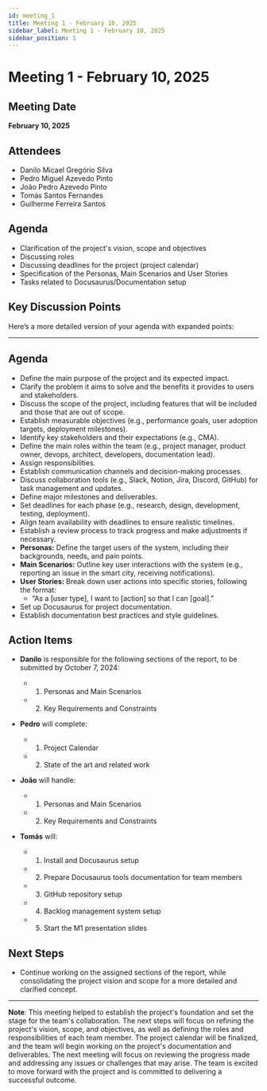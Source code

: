 ```yaml
---
id: meeting_1
title: Meeting 1 - February 10, 2025
sidebar_label: Meeting 1 - February 10, 2025
sidebar_position: 1
---
```


# Meeting 1 - February 10, 2025

## Meeting Date
**February 10, 2025**

## Attendees
- Danilo Micael Gregório Silva
- Pedro Miguel Azevedo Pinto
- João Pedro Azevedo Pinto
- Tomás Santos Fernandes
- Guilherme Ferreira Santos

## Agenda
- Clarification of the project's vision, scope and objectives
- Discussing roles 
- Discussing deadlines for the project (project calendar)
- Specification of the Personas, Main Scenarios and User Stories
- Tasks related to Docusaurus/Documentation setup

## Key Discussion Points
Here’s a more detailed version of your agenda with expanded points:  

---

## **Agenda**   

- Define the main purpose of the project and its expected impact.  
- Clarify the problem it aims to solve and the benefits it provides to users and stakeholders.  
- Discuss the scope of the project, including features that will be included and those that are out of scope.  
- Establish measurable objectives (e.g., performance goals, user adoption targets, deployment milestones).  
- Identify key stakeholders and their expectations (e.g., CMA).   
- Define the main roles within the team (e.g., project manager, product owner, devops, architect, developers, documentation lead).  
- Assign responsibilities.  
- Establish communication channels and decision-making processes.  
- Discuss collaboration tools (e.g., Slack, Notion, Jira, Discord, GitHub) for task management and updates.   
- Define major milestones and deliverables.  
- Set deadlines for each phase (e.g., research, design, development, testing, deployment).  
- Align team availability with deadlines to ensure realistic timelines.  
- Establish a review process to track progress and make adjustments if necessary.  
- **Personas:** Define the target users of the system, including their backgrounds, needs, and pain points.  
- **Main Scenarios:** Outline key user interactions with the system (e.g., reporting an issue in the smart city, receiving notifications).  
- **User Stories:** Break down user actions into specific stories, following the format:  
  - “As a [user type], I want to [action] so that I can [goal].”  
- Set up Docusaurus for project documentation.  
- Establish documentation best practices and style guidelines.  

## Action Items
- **Danilo** is responsible for the following sections of the report, to be submitted by October 7, 2024:
  - 1) Personas and Main Scenarios
  - 2) Key Requirements and Constraints

- **Pedro** will complete:
  - 1) Project Calendar
  - 2) State of the art and related work

- **João** will handle:
  - 1) Personas and Main Scenarios
  - 2) Key Requirements and Constraints

- **Tomás** will:
  - 1) Install and Docusaurus setup
  - 2) Prepare Docusaurus tools documentation for team members
  - 3) GitHub repository setup
  - 4) Backlog management system setup
  - 5) Start the M1 presentation slides

## Next Steps
- Continue working on the assigned sections of the report, while consolidating the project vision and scope for a more detailed and clarified concept.

---

**Note**: This meeting helped to establish the project's foundation and set the stage for the team's collaboration. The next steps will focus on refining the project's vision, scope, and objectives, as well as defining the roles and responsibilities of each team member. The project calendar will be finalized, and the team will begin working on the project's documentation and deliverables. The next meeting will focus on reviewing the progress made and addressing any issues or challenges that may arise. The team is excited to move forward with the project and is committed to delivering a successful outcome.  

